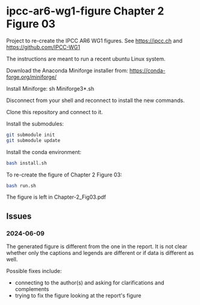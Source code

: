 # ipcc-ar6-wg1-figure Chapter 2 Figure 03



Project to re-create the IPCC AR6 WG1 figures. See https://ipcc.ch and https://github.com/IPCC-WG1

The instructions are meant to run a recent ubuntu Linux system.

Download the Anaconda Miniforge installer from:
https://conda-forge.org/miniforge/

Install Miniforge:
sh Miniforge3*.sh

Disconnect from your shell and reconnect to install the new commands.

Clone this repository and connect to it.

Install the submodules:
```sh
git submodule init
git submodule update
```

Install the conda environment:

```sh
bash install.sh
```

To re-create the figure of Chapter 2 Figure 03:

```sh
bash run.sh
```

The figure is left in Chapter-2_Fig03.pdf

## Issues

### 2024-06-09

The generated figure is different from the one in the report. It is not clear whether only the captions and legends are different or if data is different as well.

Possible fixes include:
- connecting to the author(s) and asking for clarifications and complements
- trying to fix the figure looking at the report's figure
